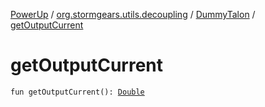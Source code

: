 [PowerUp](../../index.md) / [org.stormgears.utils.decoupling](../index.md) / [DummyTalon](index.md) / [getOutputCurrent](./get-output-current.md)

# getOutputCurrent

`fun getOutputCurrent(): `[`Double`](https://kotlinlang.org/api/latest/jvm/stdlib/kotlin/-double/index.html)